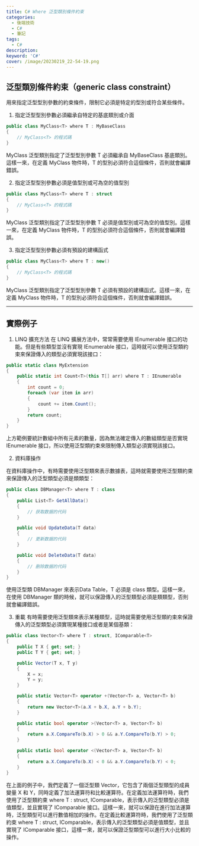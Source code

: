 ```yaml
---
title: C# Where 泛型類別條件約束
categories: 
  - 後端技術
  - C# 
  - 筆記
tags: 
  - C#
description:
keyword: 'C#'
cover: /image/20230219_22-54-19.png
---
```


## 泛型類別條件約束（generic class constraint）
用來指定泛型型別參數的約束條件，限制它必須是特定的型別或符合某些條件。

1. 指定泛型型別參數必須繼承自特定的基底類別或介面
```cs
public class MyClass<T> where T : MyBaseClass
{
    // MyClass<T> 的程式碼
}
```
MyClass<T> 泛型類別指定了泛型型別參數 T 必須繼承自 MyBaseClass 基底類別。這樣一來，在定義 MyClass<T> 物件時，T 的型別必須符合這個條件，否則就會編譯錯誤。


2. 指定泛型型別參數必須是值型別或可為空的值型別
```cs
public class MyClass<T> where T : struct
{
    // MyClass<T> 的程式碼
}

```
MyClass<T> 泛型類別指定了泛型型別參數 T 必須是值型別或可為空的值型別。這樣一來，在定義 MyClass<T> 物件時，T 的型別必須符合這個條件，否則就會編譯錯誤。

3. 指定泛型型別參數必須有預設的建構函式
```cs
public class MyClass<T> where T : new()
{
    // MyClass<T> 的程式碼
}

```
MyClass<T> 泛型類別指定了泛型型別參數 T 必須有預設的建構函式。這樣一來，在定義 MyClass<T> 物件時，T 的型別必須符合這個條件，否則就會編譯錯誤。


---
## 實際例子
1. LINQ 擴充方法
在 LINQ 擴展方法中，常常需要使用 IEnumerable<T> 接口的功能。但是有些類型並沒有實現 IEnumerable<T> 接口，這時就可以使用泛型類約束來保證傳入的類型必須實現該接口：
```cs
public static class MyExtension
{
    public static int Count<T>(this T[] arr) where T : IEnumerable
    {
        int count = 0;
        foreach (var item in arr)
        {
            count += item.Count();
        }
        return count;
    }
}
```
上方範例要統計數組中所有元素的數量，因為無法確定傳入的數組類型是否實現 IEnumerable 接口，所以使用泛型類約束來限制傳入類型必須實現該接口。

2. 資料庫操作

在資料庫操作中，有時需要使用泛型類來表示數據表，這時就需要使用泛型類約束來保證傳入的泛型類型必須是類類型：

```cs
public class DBManager<T> where T : class
{
    public List<T> GetAllData()
    {
        // 获取数据的代码
    }

    public void UpdateData(T data)
    {
        // 更新数据的代码
    }

    public void DeleteData(T data)
    {
        // 删除数据的代码
    }
}
```

使用泛型類 DBManager<T> 來表示Data Table，T 必須是 class 類型。這樣一來，在使用 DBManager<T> 類的時候，就可以保證傳入的泛型類型必須是類類型，否則就會編譯錯誤。


3. 重載
有時需要使用泛型類來表示某種類型，這時就需要使用泛型類約束來保證傳入的泛型類型必須實現某種接口或者是某個基類：

```cs
public class Vector<T> where T : struct, IComparable<T>
{
    public T X { get; set; }
    public T Y { get; set; }

    public Vector(T x, T y)
    {
        X = x;
        Y = y;
    }

    public static Vector<T> operator +(Vector<T> a, Vector<T> b)
    {
        return new Vector<T>(a.X + b.X, a.Y + b.Y);
    }

    public static bool operator >(Vector<T> a, Vector<T> b)
    {
        return a.X.CompareTo(b.X) > 0 && a.Y.CompareTo(b.Y) > 0;
    }

    public static bool operator <(Vector<T> a, Vector<T> b)
    {
        return a.X.CompareTo(b.X) < 0 && a.Y.CompareTo(b.Y) < 0;
    }
}
```

在上面的例子中，我們定義了一個泛型類 Vector<T>，它包含了兩個泛型類型的成員變量 X 和 Y，同時定義了加法運算符和比較運算符。在定義加法運算符時，我們使用了泛型類約束 where T : struct, IComparable<T>，表示傳入的泛型類型必須是值類型，並且實現了 IComparable<T> 接口。這樣一來，就可以保證在進行加法運算時，泛型類型可以進行數值相加的操作。在定義比較運算符時，我們使用了泛型類約束 where T : struct, IComparable<T>，表示傳入的泛型類型必須是值類型，並且實現了 IComparable<T> 接口，這樣一來，就可以保證泛型類型可以進行大小比較的操作。